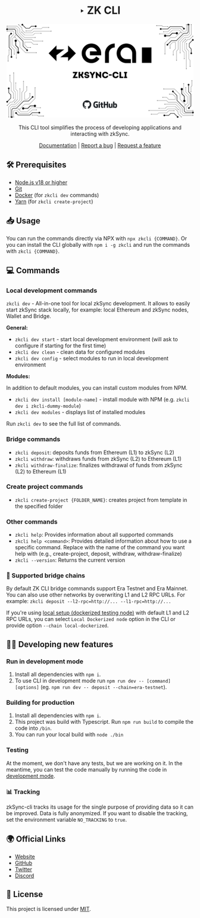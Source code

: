 <div align="center">

# ‣ ZK CLI 

![zksync cli](./zkcli-banner.png)

This CLI tool simplifies the process of developing applications and interacting with zkSync.

[Documentation](https://era.zksync.io/docs/tools/zkcli) | [Report a bug](https://github.com/matter-labs/zkcli/issues/new) | [Request a feature](https://github.com/matter-labs/zkcli/issues/new)

[pr-welcome]: https://img.shields.io/static/v1?color=indigo&label=PRs&style=flat&message=welcome

</div>

## 🛠 Prerequisites

- [Node.js v18 or higher](https://nodejs.org/en)
- [Git](https://git-scm.com/downloads)
- [Docker](https://www.docker.com/get-started/) (for `zkcli dev` commands)
- [Yarn](https://v3.yarnpkg.com/getting-started/install) (for `zkcli create-project`)

## 📥 Usage

You can run the commands directly via NPX with `npx zkcli {COMMAND}`.
Or you can install the CLI globally with `npm i -g zkcli` and run the commands with `zkcli {COMMAND}`.

## 💻 Commands

### Local development commands
`zkcli dev` - All-in-one tool for local zkSync development. It allows to easily start zkSync stack locally, for example: local Ethereum and zkSync nodes, Wallet and Bridge.

**General:**
- `zkcli dev start` - start local development environment (will ask to configure if starting for the first time)
- `zkcli dev clean` - clean data for configured modules
- `zkcli dev config` - select modules to run in local development environment

**Modules:**

In addition to default modules, you can install custom modules from NPM.

- `zkcli dev install [module-name]` - install module with NPM (e.g. `zkcli dev i zkcli-dummy-module`)
- `zkcli dev modules` - displays list of installed modules

Run `zkcli dev` to see the full list of commands.

### Bridge commands
- `zkcli deposit`: deposits funds from Ethereum (L1) to zkSync (L2)
- `zkcli withdraw`: withdraws funds from zkSync (L2) to Ethereum (L1)
- `zkcli withdraw-finalize`: finalizes withdrawal of funds from zkSync (L2) to Ethereum (L1)

### Create project commands
- `zkcli create-project {FOLDER_NAME}`: creates project from template in the specified folder

### Other commands
- `zkcli help`: Provides information about all supported commands
- `zkcli help <command>`: Provides detailed information about how to use a specific command. Replace <command> with the name of the command you want help with (e.g., create-project, deposit, withdraw, withdraw-finalize)
- `zkcli --version`: Returns the current version


### 🔗 Supported bridge chains

By default ZK CLI bridge commands support Era Testnet and Era Mainnet. You can also use other networks by overwriting L1 and L2 RPC URLs. For example: `zkcli deposit --l2-rpc=http://... --l1-rpc=http://...`

If you're using [local setup (dockerized testing node)](https://github.com/matter-labs/local-setup) with default L1 and L2 RPC URLs, you can select `Local Dockerized node` option in the CLI or provide option `--chain local-dockerized`.

## 👩‍💻 Developing new features

### Run in development mode

1. Install all dependencies with `npm i`.
2. To use CLI in development mode run `npm run dev -- [command] [options]` (eg. `npm run dev -- deposit --chain=era-testnet`).

### Building for production

1. Install all dependencies with `npm i`.
2. This project was build with Typescript. Run `npm run build` to compile the code into `/bin`.
3. You can run your local build with `node ./bin`

### Testing

At the moment, we don't have any tests, but we are working on it.
In the meantime, you can test the code manually by running the code in [development mode](#run-in-development-mode).

### 📊 Tracking

zkSync-cli tracks its usage for the single purpose of providing data so it can be improved. Data is fully anonymized. If you want to disable the tracking, set the environment variable `NO_TRACKING` to `true`.

## 🌍 Official Links

- [Website](https://zksync.io/)
- [GitHub](https://github.com/matter-labs)
- [Twitter](https://twitter.com/zksync)
- [Discord](https://join.zksync.dev/)

## 📜 License

This project is licensed under [MIT](./LICENSE-MIT).